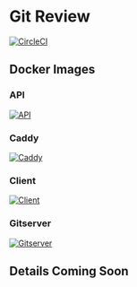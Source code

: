 # Git Review

[![CircleCI](https://circleci.com/gh/USA-RedDragon/gitreview.svg?style=svg)](https://circleci.com/gh/USA-RedDragon/gitreview)

## Docker Images

### API

[![API](https://images.microbadger.com/badges/image/jamcswain/gitreview-api.svg)](https://microbadger.com/images/jamcswain/gitreview-api "Get your own image badge on microbadger.com")

### Caddy

[![Caddy](https://images.microbadger.com/badges/image/jamcswain/gitreview-caddy.svg)](https://microbadger.com/images/jamcswain/gitreview-caddy "Get your own image badge on microbadger.com")

### Client

[![Client](https://images.microbadger.com/badges/image/jamcswain/gitreview-client.svg)](https://microbadger.com/images/jamcswain/gitreview-client "Get your own image badge on microbadger.com")

### Gitserver

[![Gitserver](https://images.microbadger.com/badges/image/jamcswain/gitreview-gitserver.svg)](https://microbadger.com/images/jamcswain/gitreview-gitserver "Get your own image badge on microbadger.com")

## Details Coming Soon